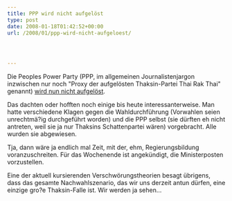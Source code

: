 ```yaml
---
title: PPP wird nicht aufgelöst
type: post
date: 2008-01-18T01:42:52+00:00
url: /2008/01/ppp-wird-nicht-aufgeloest/




---
```

Die Peoples Power Party (<span class="caps">PPP</span>, im allgemeinen Journalistenjargon inzwischen nur noch "Proxy der aufgelösten Thaksin-Partei Thai Rak Thai" genannt) [wird nun nicht aufgelöst][1].

Das dachten oder hofften noch einige bis heute interessanterweise. Man hatte verschiedene Klagen gegen die Wahldurchführung (Vorwahlen seien unrechtmä?ig durchgeführt worden) und die <span class="caps">PPP</span> selbst (sie dürften eh nicht antreten, weil sie ja nur Thaksins Schattenpartei wären) vorgebracht. Alle wurden sie abgewiesen.

Tja, dann wäre ja endlich mal Zeit, mit der, ehm, Regierungsbildung voranzuschreiten. Für das Wochenende ist angekündigt, die Ministerposten vorzustellen.

Eine der aktuell kursierenden Verschwörungstheorien besagt übrigens, dass das gesamte Nachwahlszenario, das wir uns derzeit antun dürfen, eine einzige gro?e Thaksin-Falle ist. Wir werden ja sehen...

 [1]: http://www.nationmultimedia.com/2008/01/18/politics/politics_30062704.php

